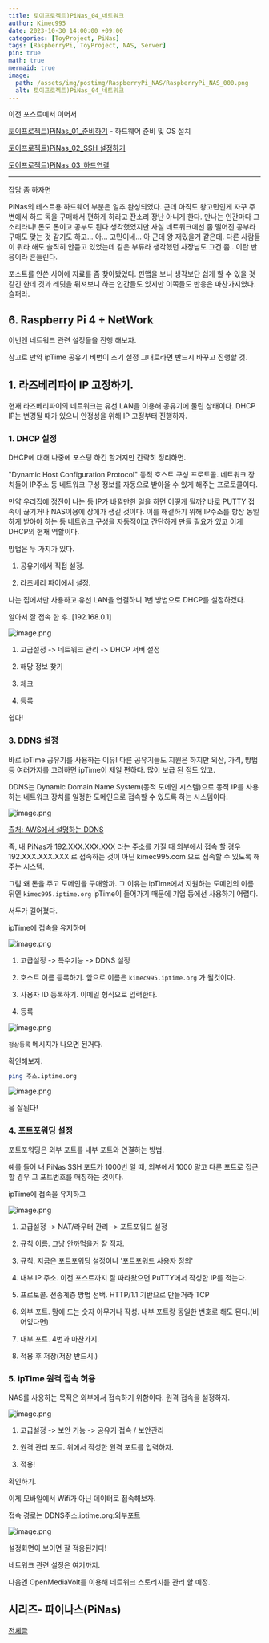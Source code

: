 ```yaml
---
title: 토이프로젝트)PiNas_04_네트워크
author: Kimec995
date: 2023-10-30 14:00:00 +09:00
categories: [ToyProject, PiNas]
tags: [RaspberryPi, ToyProject, NAS, Server]
pin: true
math: true
mermaid: true
image: 
  path: /assets/img/postimg/RaspberryPi_NAS/RaspberryPi_NAS_000.png
  alt: 토이프로젝트)PiNas_04_네트워크
---
```

이전 포스트에서 이어서

[토이프로젝트)PiNas_01_준비하기](https://kimec995.github.io/posts/PiNas01/) - 하드웨어 준비 및 OS 설치

[토이프로젝트)PiNas_02_SSH 설정하기](https://kimec995.github.io/posts/PiNas02/)

[토이프로젝트)PiNas_03_하드연결](https://kimec995.github.io/posts/PiNas03/)

---
잡담 좀 하자면

PiNas의 테스트용 하드웨어 부분은 얼추 완성되었다. 근데 아직도 왕고민인게 자꾸 주변에서 하드 독을 구매해서 편하게 하라고 잔소리 장난 아니게 한다. 만나는 인간마다 그 소리라니! 돈도 돈이고 공부도 된다 생각했었지만 사실 네트워크에선 좀 떨어진 공부라 구매도 맞는 것 같기도 하고... 아... 고민이네... 아 근데 왕 재밌을거 같은데. 다른 사람들이 뭐라 해도 솔직히 안듣고 있었는데 같은 부류라 생각했던 사장님도 그건 좀.. 이란 반응이라 흔들린다.

포스트를 안쓴 사이에 자료를 좀 찾아봤었다. 핀맵을 보니 생각보단 쉽게 할 수 있을 것 같긴 한데 깃과 레딧을 뒤져보니 하는 인간들도 있지만 이쪽들도 반응은 마찬가지였다. 슬퍼라.

## 6. Raspberry Pi 4 + NetWork

이번엔 네트워크 관련 설정들을 진행 해보자.

참고로 만약 ipTime 공유기 비번이 초기 설정 그대로라면 반드시 바꾸고 진행할 것.

## 1. 라즈베리파이 IP 고정하기.

현재 라즈베리파이의 네트워크는 유선 LAN을 이용해 공유기에 물린 상태이다. DHCP IP는 변경될 때가 있으니 안정성을 위해 IP 고정부터 진행하자.

### 1. DHCP 설정

DHCP에 대해 나중에 포스팅 하긴 할거지만 간략히 정리하면.

"Dynamic Host Configuration Protocol" 동적 호스트 구성 프로토콜. 네트워크 장치들이 IP주소 등 네트워크 구성 정보를 자동으로 받아올 수 있게 해주는 프로토콜이다. 

만약 우리집에 정전이 나는 등 IP가 바뀔만한 일을 하면 어떻게 될까? 바로 PUTTY 접속이 끊기거나 NAS이용에 장애가 생길 것이다. 이를 해결하기 위해 IP주소를 항상 동일하게 받아야 하는 등 네트워크 구성을 자동적이고 간단하게 만들 필요가 있고 이게 DHCP의 현재 역할이다.

방법은 두 가지가 있다.

1. 공유기에서 직접 설정.

2. 라즈베리 파이에서 설정.

나는 집에서만 사용하고 유선 LAN을 연결하니 1번 방법으로 DHCP를 설정하겠다.

알아서 잘 접속 한 후.
[192.168.0.1]

![image.png](\assets\img\postimg\RaspberryPi_NAS\RaspberryPi_NAS_34.png)

1. 고급설정 -> 네트워크 관리 -> DHCP 서버 설정

2. 해당 정보 찾기

3. 체크

4. 등록

쉽다!

### 3. DDNS 설정

바로 ipTime 공유기를 사용하는 이유! 다른 공유기들도 지원은 하지만 외산, 가격, 방법 등 여러가지를 고려하면 ipTime이 제일 편하다. 많이 보급 된 점도 있고.

DDNS는 Dynamic Domain Name System(동적 도메인 시스템)으로 동적 IP를 사용하는 네트워크 장치를 일정한 도메인으로 접속할 수 있도록 하는 시스템이다.

![image.png](\assets\img\postimg\RaspberryPi_NAS\RaspberryPi_NAS_35.png)


[출처: AWS에서 설명하는 DDNS](https://aws.amazon.com/ko/what-is/dynamic-dns/)

즉, 내 PiNas가 192.XXX.XXX.XXX 라는 주소를 가질 때 외부에서 접속 할 경우 192.XXX.XXX.XXX 로 접속하는 것이 아닌 kimec995.com 으로 접속할 수 있도록 해주는 시스템.

그럼 왜 돈을 주고 도메인을 구매할까. 그 이유는 ipTime에서 지원하는 도메인의 이름 뒤엔 `kimec995.iptime.org` ipTime이 들어가기 때문에 기업 등에선 사용하기 어렵다.

서두가 길어졌다.

ipTime에 접속을 유지하며

![image.png](\assets\img\postimg\RaspberryPi_NAS\RaspberryPi_NAS_36.png)

1. 고급설정 -> 특수기능 -> DDNS 설정

2. 호스트 이름 등록하기. 앞으로 이름은 `kimec995.iptime.org` 가 될것이다.

3. 사용자 ID 등록하기. 이메일 형식으로 입력한다.

4. 등록

![image.png](\assets\img\postimg\RaspberryPi_NAS\RaspberryPi_NAS_37.png)

`정상등록` 메시지가 나오면 된거다.

확인해보자.

```bash
ping 주소.iptime.org
```

![image.png](\assets\img\postimg\RaspberryPi_NAS\RaspberryPi_NAS_38.png)

음 잘된다!

### 4. 포트포워딩 설정

포트포워딩은 외부 포트를 내부 포트와 연결하는 방법.

예를 들어 내 PiNas SSH 포트가 1000번 일 때, 외부에서 1000 말고 다른 포트로 접근할 경우 그 포트번호를 매칭하는 것이다.

ipTime에 접속을 유지하고

![image.png](\assets\img\postimg\RaspberryPi_NAS\RaspberryPi_NAS_39.png)

1. 고급설정 -> NAT/라우터 관리 -> 포트포워드 설정

2. 규칙 이름. 그냥 안까먹을거 잘 적자.

3. 규칙. 지금은 포트포워딩 설정이니 '포트포워드 사용자 정의'

4. 내부 IP 주소. 이전 포스트까지 잘 따라왔으면 PuTTY에서 작성한 IP를 적는다.

5. 프로토콜. 전송계층 방법 선택. HTTP/1.1 기반으로 만들거라 TCP

6. 외부 포트. 맘에 드는 숫자 아무거나 작성. 내부 포트랑 동일한 번호로 해도 된다.(비어있다면)

7. 내부 포트. 4번과 마찬가지.

8. 적용 후 저장(저장 반드시.)

### 5. ipTime 원격 접속 허용

NAS를 사용하는 목적은 외부에서 접속하기 위함이다. 원격 접속을 설정하자.

![image.png](\assets\img\postimg\RaspberryPi_NAS\RaspberryPi_NAS_40.png)

1. 고급설정 -> 보안 기능 -> 공유기 접속 / 보안관리

2. 원격 관리 포트. 위에서 작성한 원격 포트를 입력하자.

3. 적용!

확인하기.

이제 모바일에서 Wifi가 아닌 데이터로 접속해보자.

접속 경로는 DDNS주소.iptime.org:외부포트

![image.png](\assets\img\postimg\RaspberryPi_NAS\RaspberryPi_NAS_41.png)

설정화면이 보이면 잘 적용된거다!

네트워크 관련 설정은 여기까지.

다음엔 OpenMediaVolt를 이용해 네트워크 스토리지를 관리 할 예정.

## 시리즈- 파이나스(PiNas)

[전체글](https://kimec995.github.io/categories/pinas/)